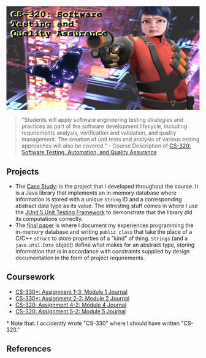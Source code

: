 
<img src="./banner.png" width="750px;" />

> "Students will apply software engineering testing strategies and practices as part of the software development lifecycle, including requirements analysis, verification and validation, and quality management. The creation of unit tests and analysis of various testing approaches will also be covered." - Course Description of [CS-320: Software Testing, Automation, and Quality Assurance](https://archive.today/rcw2t)

## Projects

* The [Case Study](./case-study): is the project that I developed throughout the course. It is a Java library that implements an in-memory database where information is stored with a unique ``String`` ID and a corresponding abstract data type as its value. The intresting stuff comes in where I use the [JUnit 5 Unit Testing Framework](https://junit.org/junit5/) to demonstrate that the library did its computations correctly. 
* The [final paper](./7-2_Final.pdf) is where I document my experiences programming the in-memory database and writing ``public class`` that take the place of a C/C++ ``struct`` to store properties of a "kind" of thing.  ``Strings`` (and a ``java.util.Date`` object) define what makes for an abstract type, storing information that is in accordance with constraints supplied by design documentation in the form of project requirements.

## Coursework

* [CS-330\*: Assignment 1-3: Module 1 Journal](./journals/1-3.pdf)
* [CS-330\*: Assignment 2-2: Module 2 Journal](./journals/2-2.pdf)
* [CS-320: Assignment 4-2: Module 4 Journal](./journals/4-2.pdf)
* [CS-320: Assignment 5-2: Module 5 Journal](./journals/5-2.pdf)

\* Note that: I accidently wrote "CS-330" where I should have written "CS-320."

## References


